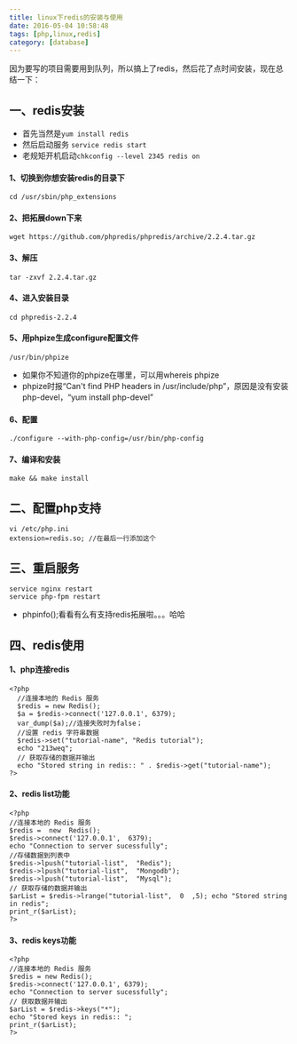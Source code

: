 ```yaml
---
title: linux下redis的安装与使用
date: 2016-05-04 10:58:48
tags: [php,linux,redis]
category: [database]
---
```

因为要写的项目需要用到队列，所以搞上了redis，然后花了点时间安装，现在总结一下：
<!--more-->
## 一、redis安装
- 首先当然是`yum install redis`
- 然后启动服务 `service redis start`
- 老规矩开机启动`chkconfig --level 2345 redis on`

#### 1、切换到你想安装redis的目录下
`cd /usr/sbin/php_extensions`
#### 2、把拓展down下来
`wget https://github.com/phpredis/phpredis/archive/2.2.4.tar.gz`
#### 3、解压
`tar -zxvf 2.2.4.tar.gz`
#### 4、进入安装目录
`cd phpredis-2.2.4`
#### 5、用phpize生成configure配置文件
`/usr/bin/phpize`
- 如果你不知道你的phpize在哪里，可以用whereis phpize
- phpize时报“Can't find PHP headers in /usr/include/php”，原因是没有安装php-devel，“yum install php-devel”

#### 6、配置
`./configure --with-php-config=/usr/bin/php-config`
#### 7、编译和安装
`make && make install`

## 二、配置php支持
```
vi /etc/php.ini
extension=redis.so; //在最后一行添加这个
```

## 三、重启服务
```
service nginx restart
service php-fpm restart
```
- phpinfo();看看有么有支持redis拓展啦。。。哈哈

## 四、redis使用
#### 1、php连接redis
```
<?php
  //连接本地的 Redis 服务
  $redis = new Redis();
  $a = $redis->connect('127.0.0.1', 6379);
  var_dump($a);//连接失败时为false；
  //设置 redis 字符串数据
  $redis->set("tutorial-name", "Redis tutorial");
  echo "213weq";
  // 获取存储的数据并输出
  echo "Stored string in redis:: " . $redis->get("tutorial-name");
?>
```
#### 2、redis list功能
```
<?php
//连接本地的 Redis 服务
$redis =  new  Redis();
$redis->connect('127.0.0.1',  6379);
echo "Connection to server sucessfully";
//存储数据到列表中
$redis->lpush("tutorial-list",  "Redis");
$redis->lpush("tutorial-list",  "Mongodb");
$redis->lpush("tutorial-list",  "Mysql");
// 获取存储的数据并输出
$arList = $redis->lrange("tutorial-list",  0  ,5); echo "Stored string in redis";
print_r($arList);
?>
```
#### 3、redis keys功能
```
<?php
//连接本地的 Redis 服务
$redis = new Redis();
$redis->connect('127.0.0.1', 6379);
echo "Connection to server sucessfully";
// 获取数据并输出
$arList = $redis->keys("*");
echo "Stored keys in redis:: ";
print_r($arList);
?>
```